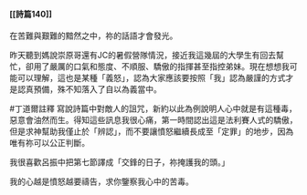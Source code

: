 #### [[詩篇140]]

在苦難與艱難的黯然之中，祢的話語才會發光。

昨天聽到媽說崇原哥還有JC的暑假營隊情況，接近我這幾屆的大學生有回去幫忙，卻用了嚴厲的口氣和態度、不順服、驕傲的指揮甚至指控弟妹。現在想想我可能可以理解，這也是某種「義怒」，認為大家應該要按照「我」認為嚴謹的方式才是認真預備，殊不知落入了自以為義當中。

#丁道爾註釋 寫說詩篇中對敵人的詛咒，新約以此為例說明人心中就是有這種毒，惡意會油然而生。得知這些訊息我很心痛，第一時間認出這是法利賽人式的驕傲，但是求神幫助我僅止於「辨認」，而不要讓憤怒繼續長成至「定罪」的地步，因為唯有祢可以公正判斷。

我很喜歡呂振中把第七節譯成「交鋒的日子，祢掩護我的頭。」

我的心越是憤怒越要禱告，求你鑒察我心中的苦毒。